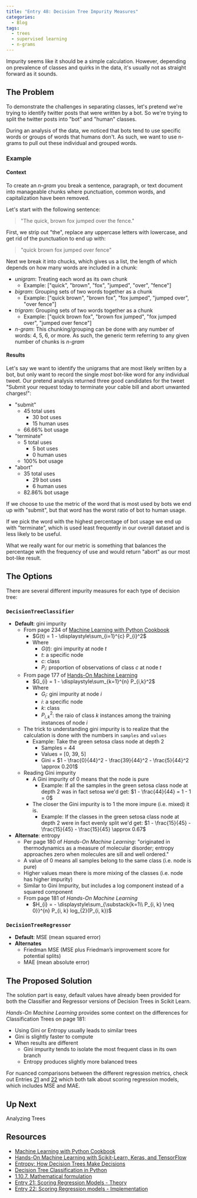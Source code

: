 ```yaml
---
title: "Entry 48: Decision Tree Impurity Measures"
categories:
  - Blog
tags:
  - trees
  - supervised learning
  - n-grams
---
```


Impurity seems like it should be a simple calculation. However, depending on prevalence of classes and quirks in the data, it's usually not as straight forward as it sounds.

## The Problem

To demonstrate the challenges in separating classes, let's pretend we're trying to identify twitter posts that were written by a bot. So we're trying to split the twitter posts into "bot" and "human" classes.
 
During an analysis of the data, we noticed that bots tend to use specific words or groups of words that humans don't. As such, we want to use n-grams to pull out these individual and grouped words.

### Example

#### Context

To create an *n-gram* you break a sentence, paragraph, or text document into manageable chunks where punctuation, common words, and capitalization have been removed.

Let's start with the following sentence:

> "The quick, brown fox jumped over the fence."

First, we strip out "the", replace any uppercase letters with lowercase, and get rid of the punctuation to end up with:

> "quick brown fox jumped over fence"

Next we break it into chucks, which gives us a list, the length of which depends on how many words are included in a chunk:

  - *unigram*: Treating each word as its own chunk
    - Example: ["quick", "brown", "fox", "jumped", "over", "fence"]
  - *bigram*: Grouping sets of two words together as a chunk
    - Example: ["quick brown", "brown fox", "fox jumped", "jumped over", "over fence"]
  - *trigram*: Grouping sets of two words together as a chunk
    - Example: ["quick brown fox", "brown fox jumped", "fox jumped over", "jumped over fence"]
  - *n-gram*: This chunking/grouping can be done with any number of words: 4, 5, 6, or more. As such, the generic term referring to any given number of chunks is *n-gram*

#### Results

Let's say we want to identify the unigrams that are most likely written by a bot, but only want to record the single *most* bot-like word for any individual tweet. Our pretend analysis returned three good candidates for the tweet "Submit your request today to terminate your cable bill and abort unwanted charges!":

- "submit"
  - 45 total uses
    - 30 bot uses
    - 15 human uses
  - 66.66% bot usage
- "terminate"
  - 5 total uses
    - 5 bot uses
    - 0 human uses
  - 100% bot usage
- "abort"
  - 35 total uses
    - 29 bot uses
    - 6 human uses
  - 82.86% bot usage

If we choose to use the metric of the word that is most used by bots we end up with "submit", but that word has the worst ratio of bot to human usage.

If we pick the word with the highest percentage of bot usage we end up with "terminate", which is used least frequently in our overall dataset and is less likely to be useful.

What we really want for our metric is something that balances the percentage with the frequency of use and would return "abort" as our most bot-like result.

## The Options

There are several different impurity measures for each type of decision tree:

### `DecisionTreeClassifier`

- **Default**: gini impurity
  - From page 234 of [Machine Learning with Python Cookbook](https://www.amazon.com/Machine-Learning-Python-Cookbook-Preprocessing/dp/1491989386)
    - $G(t) = 1 - \displaystyle\sum_{i=1}^{c} P_{i}^2$
    - Where
      - $G(t)$: gini impurity at node $t$
      - $t$: a specific node
      - $c$: class
      - $P_{i}$: proportion of observations of class $c$ at node $t$
  - From page 177 of [Hands-On Machine Learning](https://www.amazon.com/Hands-Machine-Learning-Scikit-Learn-TensorFlow/dp/1492032646)
    - $G_{i} = 1 - \displaystyle\sum_{k=1}^{n} P_{i,k}^2$
    - Where
      - $G_{i}$: gini impurity at node $i$
      - $i$: a specific node
      - $k$: class
      - $P_{i, k}^2$: the raio of class $k$ instances among the training instances of node $i$
   - The trick to understanding gini impurity is to realize that the calculation is done with the numbers in `samples` and `values`
     - Example: Take the green setosa class node at depth 2
       - Samples = 44
       - Values = [0, 39, 5]
       - Gini = $1 - \frac{0}{44}^2 - \frac{39}{44}^2 - \frac{5}{44}^2 \approx 0.201$
   - Reading Gini impurity
     - A Gini impurity of 0 means that the node is pure
       - Example: If all the samples in the green setosa class node at depth 2 was in fact setosa we'd get: $1 - \frac{44}{44} = 1 - 1 = 0$
     - The closer the Gini impurity is to 1 the more impure (i.e. mixed) it is.
       - Example: If the classes in the green setosa class node at depth 2 were in fact evenly split we'd get: $1 - \frac{15}{45} - \frac{15}{45} - \frac{15}{45} \approx 0.67$
- **Alternate**: entropy
  - Per page 180 of *Hands-On Machine Learning*: "originated in thermodynamics as a measure of molecular disorder; entropy approaches zero when molecules are sill and well ordered."
  - A value of 0 means all samples belong to the same class (i.e. node is pure)
  - Higher values mean there is more mixing of the classes (i.e. node has higher impurity)
  - Similar to Gini Impurity, but includes a log component instead of a squared component
  - From page 181 of *Hands-On Machine Learning*
    - $H_{i} = - \displaystyle\sum_{\substack{k=1\\ P_{i, k} \neq 0}}^{n} P_{i, k} log_{2}(P_{i, k})$

### `DecisionTreeRegressor`

- **Default**: MSE (mean squared error)
- **Alternates**
  - Friedman MSE (MSE plus Friedman’s improvement score for potential splits)
  - MAE (mean absolute error)

## The Proposed Solution

The solution part is easy, default values have already been provided for both the Classifier and Regressor versions of Decision Trees in Scikit Learn.

*Hands-On Machine Learning* provides some context on the differences for Classification Trees on page 181: 
  - Using Gini or Entropy usually leads to similar trees
  - Gini is slightly faster to compute
  - When results are different
    - Gini impurity tends to isolate the most frequent class in its own branch
    - Entropy produces slightly more balanced trees

For nuanced comparisons between the different regression metrics, check out Entries [21](https://julielinx.github.io/blog/21_reg_score_theory/) and [22](https://julielinx.github.io/blog/22_reg_score_implement/) which both talk about scoring regression models, which includes MSE and MAE.

## Up Next

Analyzing Trees

## Resources

- [Machine Learning with Python Cookbook](https://www.amazon.com/Machine-Learning-Python-Cookbook-Preprocessing/dp/1491989386)
- [Hands-On Machine Learning with Scikit-Learn, Keras, and TensorFlow](https://www.amazon.com/Hands-Machine-Learning-Scikit-Learn-TensorFlow/dp/1492032646)
- [Entropy: How Decision Trees Make Decisions](https://towardsdatascience.com/entropy-how-decision-trees-make-decisions-2946b9c18c8)
- [Decision Tree Classification in Python](https://www.datacamp.com/community/tutorials/decision-tree-classification-python)
- [1.10.7. Mathematical formulation](https://scikit-learn.org/stable/modules/tree.html#mathematical-formulation)
- [Entry 21: Scoring Regression Models - Theory](https://julielinx.github.io/blog/21_reg_score_theory/)
- [Entry 22: Scoring Regression models - Implementation](https://julielinx.github.io/blog/22_reg_score_implement/)
